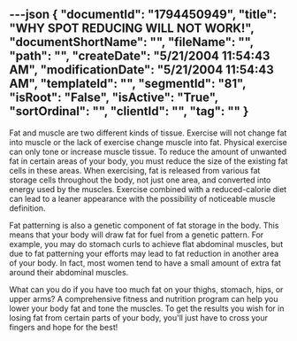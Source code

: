 ---json
{
  "documentId": "1794450949",
  "title": "WHY SPOT REDUCING WILL NOT WORK!",
  "documentShortName": "",
  "fileName": "",
  "path": "",
  "createDate": "5/21/2004 11:54:43 AM",
  "modificationDate": "5/21/2004 11:54:43 AM",
  "templateId": "",
  "segmentId": "81",
  "isRoot": "False",
  "isActive": "True",
  "sortOrdinal": "",
  "clientId": "",
  "tag": ""
}
---

Fat and muscle are two different kinds of tissue. Exercise will not change fat into muscle or the lack of exercise change muscle into fat. Physical exercise can only tone or increase muscle tissue. To reduce the amount of unwanted fat in certain areas of your body, you must reduce the size of the existing fat cells in these areas. When exercising, fat is released from various fat storage cells throughout the body, not just one area, and converted into energy used by the muscles. Exercise combined with a reduced-calorie diet can lead to a leaner appearance with the possibility of noticeable muscle definition.  

Fat patterning is also a genetic component of fat storage in the body. This means that your body will draw fat for fuel from a genetic pattern. For example, you may do stomach curls to achieve flat abdominal muscles, but due to fat patterning your efforts may lead to fat reduction in another area of your body. In fact, most women tend to have a small amount of extra fat around their abdominal muscles.  

What can you do if you have too much fat on your thighs, stomach, hips, or upper arms? A comprehensive fitness and nutrition program can help you lower your body fat and tone the muscles. To get the results you wish for in losing fat from certain parts of your body, you'll just have to cross your fingers and hope for the best!
